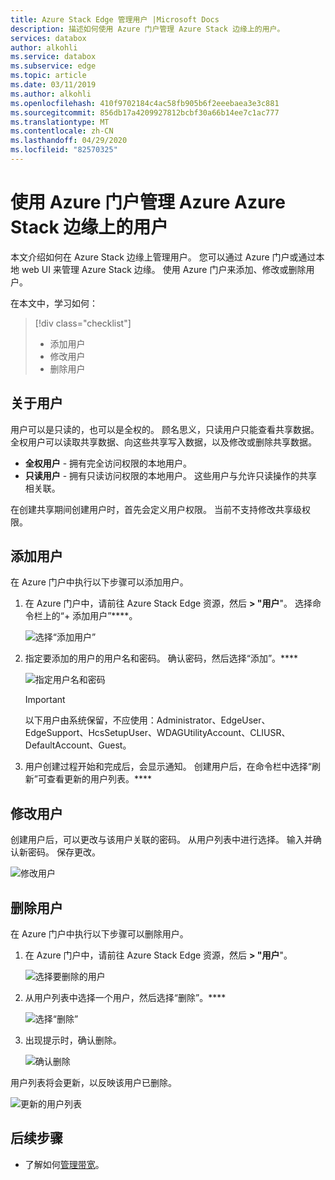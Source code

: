 ```yaml
---
title: Azure Stack Edge 管理用户 |Microsoft Docs
description: 描述如何使用 Azure 门户管理 Azure Stack 边缘上的用户。
services: databox
author: alkohli
ms.service: databox
ms.subservice: edge
ms.topic: article
ms.date: 03/11/2019
ms.author: alkohli
ms.openlocfilehash: 410f9702184c4ac58fb905b6f2eeebaea3e3c881
ms.sourcegitcommit: 856db17a4209927812bcbf30a66b14ee7c1ac777
ms.translationtype: MT
ms.contentlocale: zh-CN
ms.lasthandoff: 04/29/2020
ms.locfileid: "82570325"
---
```

# <a name="use-the-azure-portal-to-manage-users-on-your-azure-azure-stack-edge"></a>使用 Azure 门户管理 Azure Azure Stack 边缘上的用户

本文介绍如何在 Azure Stack 边缘上管理用户。 您可以通过 Azure 门户或通过本地 web UI 来管理 Azure Stack 边缘。 使用 Azure 门户来添加、修改或删除用户。

在本文中，学习如何：

> [!div class="checklist"]
> * 添加用户
> * 修改用户
> * 删除用户

## <a name="about-users"></a>关于用户

用户可以是只读的，也可以是全权的。 顾名思义，只读用户只能查看共享数据。 全权用户可以读取共享数据、向这些共享写入数据，以及修改或删除共享数据。

 - **全权用户** - 拥有完全访问权限的本地用户。
 - **只读用户** - 拥有只读访问权限的本地用户。 这些用户与允许只读操作的共享相关联。

在创建共享期间创建用户时，首先会定义用户权限。 当前不支持修改共享级权限。

## <a name="add-a-user"></a>添加用户

在 Azure 门户中执行以下步骤可以添加用户。

1. 在 Azure 门户中，请前往 Azure Stack Edge 资源，然后 **> "用户**"。 选择命令栏上的“+ 添加用户”****。

    ![选择“添加用户”](media/azure-stack-edge-manage-users/add-user-1.png)

2. 指定要添加的用户的用户名和密码。 确认密码，然后选择“添加”。****

    ![指定用户名和密码](media/azure-stack-edge-manage-users/add-user-2.png)

    > [!IMPORTANT] 
    > 以下用户由系统保留，不应使用：Administrator、EdgeUser、EdgeSupport、HcsSetupUser、WDAGUtilityAccount、CLIUSR、DefaultAccount、Guest。  

3. 用户创建过程开始和完成后，会显示通知。 创建用户后，在命令栏中选择“刷新”可查看更新的用户列表。****


## <a name="modify-user"></a>修改用户

创建用户后，可以更改与该用户关联的密码。 从用户列表中进行选择。 输入并确认新密码。 保存更改。
 
![修改用户](media/azure-stack-edge-manage-users/modify-user-1.png)


## <a name="delete-a-user"></a>删除用户

在 Azure 门户中执行以下步骤可以删除用户。


1. 在 Azure 门户中，请前往 Azure Stack Edge 资源，然后 **> "用户**"。

    ![选择要删除的用户](media/azure-stack-edge-manage-users/delete-user-1.png)

2. 从用户列表中选择一个用户，然后选择“删除”。****  

   ![选择“删除”](media/azure-stack-edge-manage-users/delete-user-2.png)

3. 出现提示时，确认删除。 

   ![确认删除](media/azure-stack-edge-manage-users/delete-user-3.png)

用户列表将会更新，以反映该用户已删除。

![更新的用户列表](media/azure-stack-edge-manage-users/delete-user-4.png)


## <a name="next-steps"></a>后续步骤

- 了解如何[管理带宽](azure-stack-edge-manage-bandwidth-schedules.md)。
